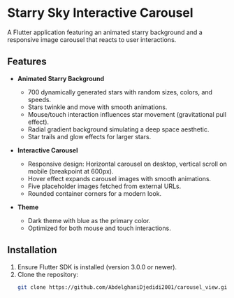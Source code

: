 # Starry Sky Interactive Carousel

A Flutter application featuring an animated starry background and a responsive image carousel that reacts to user interactions.

## Features

- **Animated Starry Background**
  - 700 dynamically generated stars with random sizes, colors, and speeds.
  - Stars twinkle and move with smooth animations.
  - Mouse/touch interaction influences star movement (gravitational pull effect).
  - Radial gradient background simulating a deep space aesthetic.
  - Star trails and glow effects for larger stars.

- **Interactive Carousel**
  - Responsive design: Horizontal carousel on desktop, vertical scroll on mobile (breakpoint at 600px).
  - Hover effect expands carousel images with smooth animations.
  - Five placeholder images fetched from external URLs.
  - Rounded container corners for a modern look.

- **Theme**
  - Dark theme with blue as the primary color.
  - Optimized for both mouse and touch interactions.

## Installation

1. Ensure Flutter SDK is installed (version 3.0.0 or newer).
2. Clone the repository:
   ```bash
   git clone https://github.com/AbdelghaniDjedidi2001/carousel_view.git